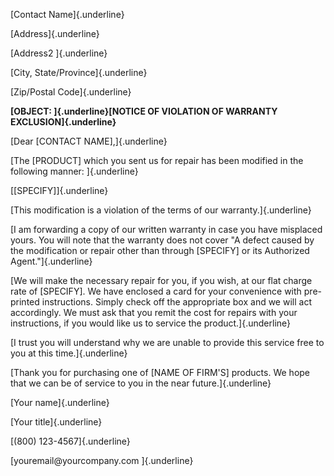 [Contact Name]{.underline}

[Address]{.underline}

[Address2 ]{.underline}

[City, State/Province]{.underline}

[Zip/Postal Code]{.underline}

**[OBJECT: ]{.underline}[NOTICE OF VIOLATION OF WARRANTY
EXCLUSION]{.underline}**

[Dear \[CONTACT NAME\],]{.underline}

[The \[PRODUCT\] which you sent us for repair has been modified in the
following manner: ]{.underline}

[\[SPECIFY\]]{.underline}

[This modification is a violation of the terms of our
warranty.]{.underline}

[I am forwarding a copy of our written warranty in case you have
misplaced yours. You will note that the warranty does not cover \"A
defect caused by the modification or repair other than through
\[SPECIFY\] or its Authorized Agent.\"]{.underline}

[We will make the necessary repair for you, if you wish, at our flat
charge rate of \[SPECIFY\]. We have enclosed a card for your convenience
with pre-printed instructions. Simply check off the appropriate box and
we will act accordingly. We must ask that you remit the cost for repairs
with your instructions, if you would like us to service the
product.]{.underline}

[I trust you will understand why we are unable to provide this service
free to you at this time.]{.underline}

[Thank you for purchasing one of \[NAME OF FIRM\'S\] products. We hope
that we can be of service to you in the near future.]{.underline}

[Your name]{.underline}

[Your title]{.underline}

[(800) 123-4567]{.underline}

[youremail\@yourcompany.com ]{.underline}
